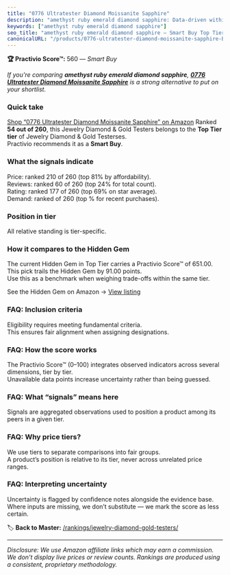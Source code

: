 ```yaml
---
title: "0776 Ultratester Diamond Moissanite Sapphire"
description: "amethyst ruby emerald diamond sapphire: Data-driven within Top Tier ranking using the Practivio Score™. Positioned by quality, value, demand, findability, mome…"
keywords: ["amethyst ruby emerald diamond sapphire"]
seo_title: "amethyst ruby emerald diamond sapphire — Smart Buy Top Tier (2025)"
canonicalURL: "/products/0776-ultratester-diamond-moissanite-sapphire-B00QUGGK3Y/"
---
```


**🏆 Practivio Score™:** 560 — _Smart Buy_


*If you're comparing **amethyst ruby emerald diamond sapphire**, **[0776 Ultratester Diamond Moissanite Sapphire](https://www.amazon.com/dp/B00QUGGK3Y?tag=practivio-20)** is a strong alternative to put on your shortlist.*
### Quick take
[Shop “0776 Ultratester Diamond Moissanite Sapphire” on Amazon](https://www.amazon.com/dp/B00QUGGK3Y?tag=practivio-20)
Ranked **54 out of 260**, this Jewelry Diamond & Gold Testers belongs to the **Top Tier tier** of Jewelry Diamond & Gold Testerses.  
Practivio recommends it as a **Smart Buy**.

### What the signals indicate
Price: ranked 210 of 260 (top 81% by affordability).  
Reviews: ranked 60 of 260 (top 24% for total count).  
Rating: ranked 177 of 260 (top 69% on star average).  
Demand: ranked  of 260 (top % for recent purchases).

### Position in tier
All relative standing is tier-specific.

### How it compares to the Hidden Gem
The current Hidden Gem in Top Tier carries a Practivio Score™ of 651.00.  
This pick trails the Hidden Gem by 91.00 points.  
Use this as a benchmark when weighing trade-offs within the same tier.  

See the Hidden Gem on Amazon → [View listing](https://www.amazon.com/dp/B004QYR8U6?tag=practivio-20)

### FAQ: Inclusion criteria
Eligibility requires meeting fundamental criteria.  
This ensures fair alignment when assigning designations.

### FAQ: How the score works
The Practivio Score™ (0–100) integrates observed indicators across several dimensions, tier by tier.  
Unavailable data points increase uncertainty rather than being guessed.

### FAQ: What “signals” means here
Signals are aggregated observations used to position a product among its peers in a given tier.

### FAQ: Why price tiers?
We use tiers to separate comparisons into fair groups.  
A product’s position is relative to its tier, never across unrelated price ranges.

### FAQ: Interpreting uncertainty
Uncertainty is flagged by confidence notes alongside the evidence base.  
Where inputs are missing, we don’t substitute — we mark the score as less certain.


🏷️ **Back to Master:** [/rankings/jewelry-diamond-gold-testers/](/rankings/jewelry-diamond-gold-testers/)

---
_Disclosure: We use Amazon affiliate links which may earn a commission. We don’t display live prices or review counts. Rankings are produced using a consistent, proprietary methodology._

